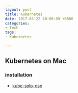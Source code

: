 ```yaml
---
layout: post
title: Kubernetes
date: 2017-03-22 20:00:00 +0800
categories:
- Tech
tags:
- Kubernetes

---
```


## Kubernetes on Mac

### installation

- [kube-solo-osx](https://github.com/TheNewNormal/kube-solo-osx)